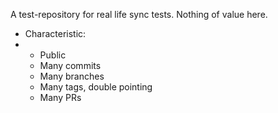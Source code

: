 A test-repository for real life sync tests. Nothing of value here.
* Characteristic:
* - Public
  - Many commits
  - Many branches
  - Many tags, double pointing
  - Many PRs
